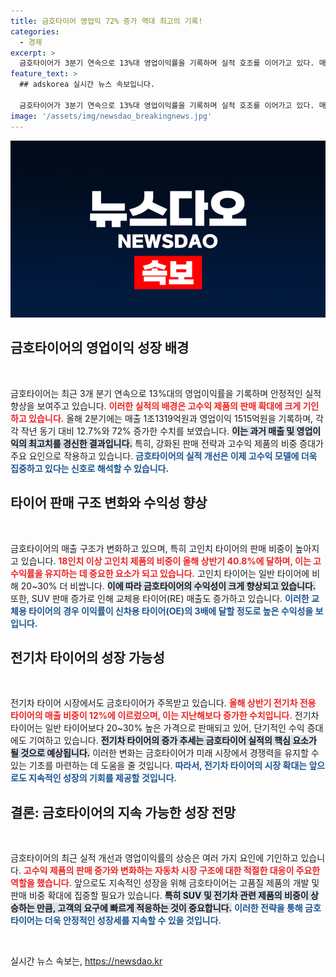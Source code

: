 ```yaml
---
title: 금호타이어 영업익 72% 증가 역대 최고의 기록!
categories:
  - 경제
excerpt: >
  금호타이어가 3분기 연속으로 13%대 영업이익률을 기록하며 실적 호조를 이어가고 있다. 매출 증가와 고수익 제품 판매 확대가 주요 요인으로, 특히 고인치 타이어와 전기차 전용 타이어의 인기 상승이 기여하고 있다.
feature_text: >
  ## adskorea 실시간 뉴스 속보입니다.

  금호타이어가 3분기 연속으로 13%대 영업이익률을 기록하며 실적 호조를 이어가고 있다. 매출 증가와 고수익 제품 판매 확대가 주요 요인으로, 특히 고인치 타이어와 전기차 전용 타이어의 인기 상승이 기여하고 있다.
image: '/assets/img/newsdao_breakingnews.jpg'
---
```


<p><img src="/assets/img/newsdao_breakingnews.jpg" alt="adskorea 속보" /></p>

<h2 data-ke-size="size26">금호타이어의 영업이익 성장 배경</h2>

<p data-ke-size="size16">&nbsp;</p>

<p>금호타이어는 최근 3개 분기 연속으로 13%대의 영업이익률을 기록하며 안정적인 실적 향상을 보여주고 있습니다. <b><span style="color: #ee2323;">이러한 실적의 배경은 고수익 제품의 판매 확대에 크게 기인하고 있습니다.</span></b> 올해 2분기에는 매출 1조1319억원과 영업이익 1515억원을 기록하며, 각각 작년 동기 대비 12.7%와 72% 증가한 수치를 보였습니다. <b><span style="background-color: #21538527;">이는 과거 매출 및 영업이익의 최고치를 경신한 결과입니다.</span></b> 특히, 강화된 판매 전략과 고수익 제품의 비중 증대가 주요 요인으로 작용하고 있습니다. <b><span style="color: #1a5490;">금호타이어의 실적 개선은 이제 고수익 모델에 더욱 집중하고 있다는 신호로 해석할 수 있습니다.</span></b></p>

<h2 data-ke-size="size26">타이어 판매 구조 변화와 수익성 향상</h2>

<p data-ke-size="size16">&nbsp;</p>

<p>금호타이어의 매출 구조가 변화하고 있으며, 특히 고인치 타이어의 판매 비중이 높아지고 있습니다. <b><span style="color: #ee2323;">18인치 이상 고인치 제품의 비중이 올해 상반기 40.8%에 달하며, 이는 고수익률을 유지하는 데 중요한 요소가 되고 있습니다.</span></b> 고인치 타이어는 일반 타이어에 비해 20~30% 더 비쌉니다. <b><span style="background-color: #21538527;">이에 따라 금호타이어의 수익성이 크게 향상되고 있습니다.</span></b> 또한, SUV 판매 증가로 인해 교체용 타이어(RE) 매출도 증가하고 있습니다. <b><span style="color: #1a5490;">이러한 교체용 타이어의 경우 이익률이 신차용 타이어(OE)의 3배에 달할 정도로 높은 수익성을 보입니다.</span></b></p>

<h2 data-ke-size="size26">전기차 타이어의 성장 가능성</h2>

<p data-ke-size="size16">&nbsp;</p>

<p>전기차 타이어 시장에서도 금호타이어가 주목받고 있습니다. <b><span style="color: #ee2323;">올해 상반기 전기차 전용 타이어의 매출 비중이 12%에 이르렀으며, 이는 지난해보다 증가한 수치입니다.</span></b> 전기차 타이어는 일반 타이어보다 20~30% 높은 가격으로 판매되고 있어, 단기적인 수익 증대에도 기여하고 있습니다. <b><span style="background-color: #21538527;">전기차 타이어의 증가 추세는 금호타이어 실적의 핵심 요소가 될 것으로 예상됩니다.</span></b> 이러한 변화는 금호타이어가 미래 시장에서 경쟁력을 유지할 수 있는 기초를 마련하는 데 도움을 줄 것입니다. <b><span style="color: #1a5490;">따라서, 전기차 타이어의 시장 확대는 앞으로도 지속적인 성장의 기회를 제공할 것입니다.</span></b></p>

<h2 data-ke-size="size26">결론: 금호타이어의 지속 가능한 성장 전망</h2>

<p data-ke-size="size16">&nbsp;</p>

<p>금호타이어의 최근 실적 개선과 영업이익률의 상승은 여러 가지 요인에 기인하고 있습니다. <b><span style="color: #ee2323;">고수익 제품의 판매 증가와 변화하는 자동차 시장 구조에 대한 적절한 대응이 주요한 역할을 했습니다.</span></b> 앞으로도 지속적인 성장을 위해 금호타이어는 고품질 제품의 개발 및 판매 비중 확대에 집중할 필요가 있습니다. <b><span style="background-color: #21538527;">특히 SUV 및 전기차 관련 제품의 비중이 상승하는 만큼, 고객의 요구에 빠르게 적응하는 것이 중요합니다.</span></b> <b><span style="color: #1a5490;">이러한 전략을 통해 금호타이어는 더욱 안정적인 성장세를 지속할 수 있을 것입니다.</span></b></p>

<p data-ke-size="size16">&nbsp;</p>

<!-- 다음에는 추가적인 분석 및 트렌드에 대한 섹션을 추가할 수 있습니다. -->
실시간 뉴스 속보는, <a href="https://newsdao.kr" rel="dofollow">https://newsdao.kr</a>


